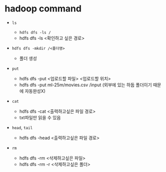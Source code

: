 # hadoop command
- `ls`
    - `hdfs dfs -ls /` 
    - hdfs dfs -ls <확인하고 싶은 경로>

- `hdfs dfs -mkdir /<폴더명>`
    - 폴더 생성

- `put`
    - hdfs dfs -put <업로드할 파일> <업로드할 위치>
    - hdfs dfs -put ml-25m/movies.csv /input (외부에 있는 하둡 폴더이기 때문에 자동완성X)

- `cat`
    - hdfs dfs -cat <출력하고싶은 파일 경로>
    - txt파일만 읽을 수 있음

- `head`, `tail`
    - hdfs dfs -head <출력하고싶은 파일 경로>

- `rm`
    - hdfs dfs -rm <삭제하고싶은 파일>
    - hdfs dfs -rm -r <삭제하고싶은 폴더>